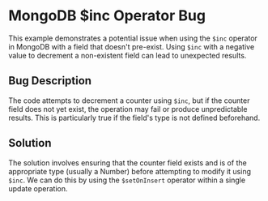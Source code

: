 # MongoDB $inc Operator Bug
This example demonstrates a potential issue when using the `$inc` operator in MongoDB with a field that doesn't pre-exist. Using `$inc` with a negative value to decrement a non-existent field can lead to unexpected results.

## Bug Description
The code attempts to decrement a counter using `$inc`, but if the counter field does not yet exist, the operation may fail or produce unpredictable results. This is particularly true if the field's type is not defined beforehand.

## Solution
The solution involves ensuring that the counter field exists and is of the appropriate type (usually a Number) before attempting to modify it using `$inc`. We can do this by using the `$setOnInsert` operator within a single update operation.